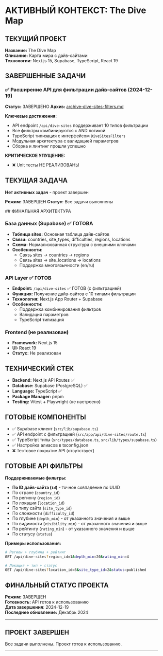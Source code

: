 # АКТИВНЫЙ КОНТЕКСТ: The Dive Map

## ТЕКУЩИЙ ПРОЕКТ

**Название:** The Dive Map  
**Описание:** Карта мира с дайв-сайтами  
**Технологии:** Next.js 15, Supabase, TypeScript, React 19

## ЗАВЕРШЕННЫЕ ЗАДАЧИ

### ✅ Расширение API для фильтрации дайв-сайтов (2024-12-19)

**Статус:** ЗАВЕРШЕНО
**Архив:** [archive-dive-sites-filters.md](archive/archive-dive-sites-filters.md)

**Ключевые достижения:**

- API endpoint `/api/dive-sites` поддерживает 10 типов фильтрации
- Все фильтры комбинируются с AND логикой
- TypeScript типизация с интерфейсом `DiveSitesFilters`
- Модульная архитектура с валидацией параметров
- Сборка и линтинг прошли успешно

**КРИТИЧЕСКОЕ УПУЩЕНИЕ:**

- ❌ Unit тесты НЕ РЕАЛИЗОВАНЫ

## ТЕКУЩАЯ ЗАДАЧА

**Нет активных задач** - проект завершен

**Режим:** ЗАВЕРШЕН
**Статус:** Все задачи выполнены

##️ ФИНАЛЬНАЯ АРХИТЕКТУРА

### База данных (Supabase) ✅ ГОТОВА

- **Таблица sites:** Основная таблица дайв-сайтов
- **Связи:** countries, site_types, difficulties, regions, locations
- **Схема:** Нормализованная структура с внешними ключами
- **Особенности:**
  - Связь sites → countries → regions
  - Связь sites → site_locations → locations
  - Поддержка многоязычности (en/ru)

### API Layer ✅ ГОТОВ

- **Endpoint:** `/api/dive-sites` ✅ ГОТОВ (с фильтрацией)
- **Функция:** Получение дайв-сайтов с 10 типами фильтрации
- **Технология:** Next.js App Router + Supabase
- **Особенности:**
  - Поддержка комбинирования фильтров
  - Валидация параметров
  - TypeScript типизация

### Frontend (не реализован)

- **Framework:** Next.js 15
- **UI:** React 19
- **Статус:** Не реализован

## ТЕХНИЧЕСКИЙ СТЕК

- **Backend:** Next.js API Routes ✅
- **Database:** Supabase (PostgreSQL) ✅
- **Language:** TypeScript ✅
- **Package Manager:** pnpm
- **Testing:** Vitest + Playwright (не настроено)

## ГОТОВЫЕ КОМПОНЕНТЫ

- ✅ Supabase клиент (`src/lib/supabase.ts`)
- ✅ API endpoint с фильтрацией (`src/app/api/dive-sites/route.ts`)
- ✅ TypeScript типы (`src/types/database.ts`, `src/lib/types/supabase.ts`)
- ✅ Настройка алиасов в tsconfig.json
- ❌ Тестовое покрытие API (отсутствует)

## ГОТОВЫЕ API ФИЛЬТРЫ

**Поддерживаемые фильтры:**

- **По ID дайв-сайта (`id`)** - точное совпадение по UUID
- По стране (`country_id`)
- По региону (`region_id`)
- По локации (`location_id`)
- По типу сайта (`site_type_id`)
- По сложности (`difficulty_id`)
- По глубине (`depth_min`) - от указанного значения и выше
- По видимости (`visibility_min`) - от указанного значения и выше
- По рейтингу (`rating_min`) - от указанного значения и выше
- По статусу (`status`)

**Примеры использования:**

```bash
# Регион + глубина + рейтинг
GET /api/dive-sites?region_id=1&depth_min=20&rating_min=4

# Локация + тип + статус
GET /api/dive-sites?location_id=5&site_type_id=2&status=published
```

## ФИНАЛЬНЫЙ СТАТУС ПРОЕКТА

**Режим:** ЗАВЕРШЕН  
**Готовность:** API готов к использованию  
**Дата завершения:** 2024-12-19  
**Последнее обновление:** Декабрь 2024

---

## ПРОЕКТ ЗАВЕРШЕН

Все задачи выполнены. Проект готов к использованию.

---
